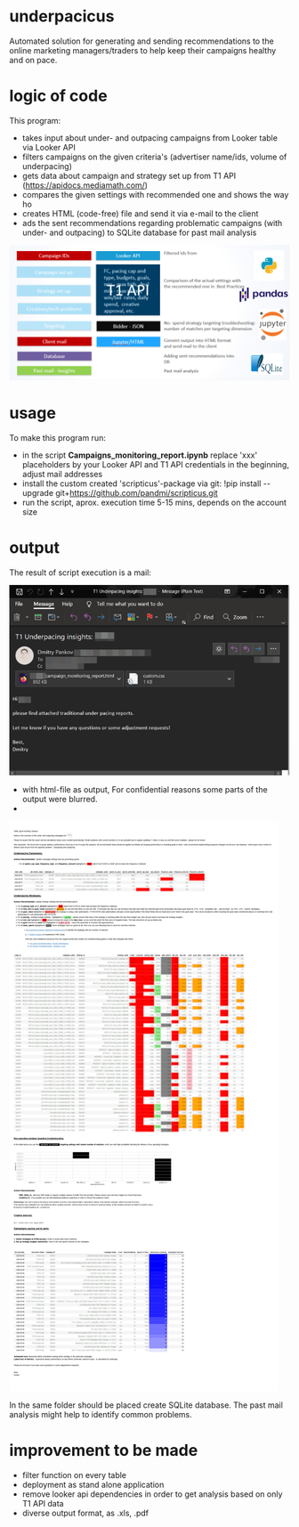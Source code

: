 # underpacicus

Automated solution for generating and sending recommendations to the online marketing managers/traders to help keep their campaigns healthy and on pace.

# logic of code

This program:

- takes input about under- and outpacing campaigns from Looker table via Looker API
- filters campaigns on the given criteria's (advertiser name/ids, volume of underpacing)
- gets data about campaign and strategy set up from T1 API (https://apidocs.mediamath.com/)
- compares the given settings with recommended one and shows the way ho 
- creates HTML (code-free) file and send it via e-mail to the client
- ads the sent recommendations regarding problematic campaigns (with under- and outpacing) to SQLite database for past mail analysis

![](structure_of_code.PNG)

# usage

To make this program run:

- in the script **Campaigns_monitoring_report.ipynb** replace 'xxx' placeholders by your Looker API and T1 API credentials in the beginning, adjust mail addresses 
- install the custom created 'scripticus'-package via git:  !pip install --upgrade git+https://github.com/pandmi/scripticus.git
-  run the script, aprox. execution time 5-15 mins, depends on the account size 

# output

The result of script execution is a mail:

![](t1_mail.png)

- with html-file as output, For confidential reasons some parts of the output were blurred.
- 
![](underpacicus_output.png)

In the same folder should be placed create SQLite database. The past mail analysis might help to identify common problems.

# improvement to be made

- filter function on every table
- deployment as stand alone application
- remove looker api dependencies in order to get analysis based on only T1 API data 
- diverse output format, as .xls, .pdf

